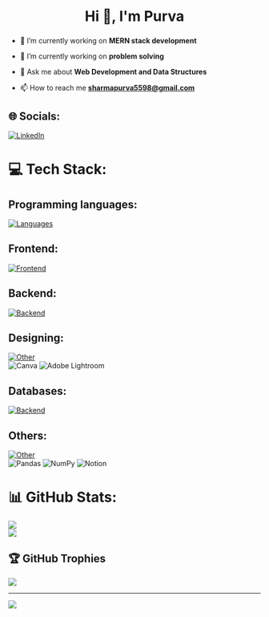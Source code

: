<!--
**purva5598/purva5598** is a ✨ _special_ ✨ repository because its `README.md` (this file) appears on your GitHub profile.

Here are some ideas to get you started:

- 🔭 I’m currently working on ...
- 🌱 I’m currently learning ...
- 👯 I’m looking to collaborate on ...
- 🤔 I’m looking for help with ...
- 💬 Ask me about ...
- 📫 How to reach me: ...
- 😄 Pronouns: ...
- ⚡ Fun fact: ...
-->
<h1 align="center">Hi 👋, I'm Purva</h1>
<h3 align="center"></h3>


- 🔭 I’m currently working on **MERN stack development**

- 🌱 I’m currently working on **problem solving**

- 💬 Ask me about **Web Development and Data Structures**

- 📫 How to reach me **sharmapurva5598@gmail.com**


## 🌐 Socials:
[![LinkedIn](https://img.shields.io/badge/LinkedIn-%230077B5.svg?logo=linkedin&logoColor=white)](https://linkedin.com/in/purva-sharma-587b4a236) 

# 💻 Tech Stack:
## Programming languages:
[![Languages](https://skillicons.dev/icons?i=cpp,c,java,py,js)](https://skillicons.dev) <br/>

## Frontend:
[![Frontend](https://skillicons.dev/icons?i=html,css,react,bootstrap,jquery)](https://skillicons.dev)

## Backend:
[![Backend](https://skillicons.dev/icons?i=nodejs,express)](https://skillicons.dev)
## Designing:
[![Other](https://skillicons.dev/icons?i=figma,blender)](https://skillicons.dev)
<br>
![Canva](https://img.shields.io/badge/Canva-%2300C4CC.svg?style=for-the-badge&logo=Canva&logoColor=white) 
![Adobe Lightroom](https://img.shields.io/badge/Adobe%20Lightroom-31A8FF.svg?style=for-the-badge&logo=Adobe%20Lightroom&logoColor=white)

## Databases:
[![Backend](https://skillicons.dev/icons?i=mongodb,mysql)](https://skillicons.dev)

## Others:
[![Other](https://skillicons.dev/icons?i=git,github,linux,bash,latex,postman)](https://skillicons.dev)
<br>
![Pandas](https://img.shields.io/badge/pandas-%23150458.svg?style=for-the-badge&logo=pandas&logoColor=white) 
![NumPy](https://img.shields.io/badge/numpy-%23013243.svg?style=for-the-badge&logo=numpy&logoColor=white)
![Notion](https://img.shields.io/badge/Notion-%23000000.svg?style=for-the-badge&logo=notion&logoColor=white)
# 📊 GitHub Stats:
<!--![](https://github-readme-stats.vercel.app/api?username=purva5598&theme=nightowl&hide_border=false&include_all_commits=true&count_private=true)<br/>--> 
![](https://github-readme-streak-stats.herokuapp.com/?user=purva5598&theme=nightowl&hide_border=false)<br/>
![](https://github-readme-stats.vercel.app/api/top-langs/?username=purva5598&theme=nightowl&hide_border=false&include_all_commits=true&count_private=true&layout=compact)

## 🏆 GitHub Trophies
![](https://github-profile-trophy.vercel.app/?username=purva5598&theme=radical&no-frame=false&no-bg=true&margin-w=4)

---
[![](https://visitcount.itsvg.in/api?id=purva5598&icon=5&color=8)](https://visitcount.itsvg.in)

<!-- Proudly created with GPRM ( https://gprm.itsvg.in ) -->

